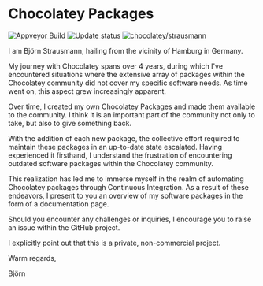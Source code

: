 # Chocolatey Packages

[![Appveyor Build](https://ci.appveyor.com/api/projects/status/github/strausmann/chocolateypackages?svg=true)](https://ci.appveyor.com/project/strausmann/chocolateypackages)
[![Update status](https://img.shields.io/badge/Update-Status-blue.svg)](https://gist.github.com/strausmann/33cff89acf29181df2e5c7d2a3792d47)
[![chocolatey/strausmann](https://img.shields.io/badge/Chocolatey-strausmann-yellowgreen.svg)](https://community.chocolatey.org/profiles/strausmann)

I am Björn Strausmann, hailing from the vicinity of Hamburg in Germany. 

My journey with Chocolatey spans over 4 years, during which I've encountered situations where the extensive array of packages within the Chocolatey community did not cover my specific software needs. As time went on, this aspect grew increasingly apparent.

Over time, I created my own Chocolatey Packages and made them available to the community.
I think it is an important part of the community not only to take, but also to give something back.

With the addition of each new package, the collective effort required to maintain these packages in an up-to-date state escalated. Having experienced it firsthand, I understand the frustration of encountering outdated software packages within the Chocolatey community.

This realization has led me to immerse myself in the realm of automating Chocolatey packages through Continuous Integration. As a result of these endeavors, I present to you an overview of my software packages in the form of a documentation page.

Should you encounter any challenges or inquiries, I encourage you to raise an issue within the GitHub project.

I explicitly point out that this is a private, non-commercial project.

Warm regards,

Björn